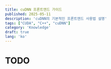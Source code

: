 ```yaml
---
title: cuDNN 프론트엔드 가이드
published: 2025-05-11
description: 'cuDNN의 기본적인 프론트엔드 사용법 설명'
tags: ["CUDA", "C++", "cuDNN"]
category: 'Knowledge'
draft: true
lang: 'ko'
---
```


# TODO
